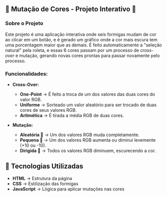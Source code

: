 ## 🐜 **Mutação de Cores - Projeto Interativo** 📌

### Sobre o Projeto

Este projeto é uma aplicação interativa onde seis formigas mudam de cor ao clicar em um botão, e é gerado um gráfico onde a cor mais escura tem uma porcentagem maior que as demais. É feito automaticamente a "seleção natural" pela roleta, e essas 6 cores passam por um processo de *cross-over* e mutação, gerando novas cores prontas para passar novamente pelo processo.

### **Funcionalidades**:

- **Cross-Over:**

    - **One-Point** → É feito a troca de um dos valores das duas cores do valor RGB.
    - **Uniforme** → Sorteado um valor aleatório para ser trocado de duas cores de seus valores RGB.
    - **Aritmética** → É tirada a média RGB de duas cores.

- **Mutação:**

    - **Aleatória 🎲** → Um dos valores RGB muda completamente.
    - **Pequena 🔄** → Um dos valores RGB aumenta ou diminui levemente (+10 ou -10).
    - **Dirigida 🎯** → Todos os valores RGB diminuem, escurecendo a cor.

## 🚀 **Tecnologias Utilizadas**

- **HTML** → Estrutura da página
- **CSS** → Estilização das formigas
- **JavaScript** → Lógica para aplicar mutações nas cores

